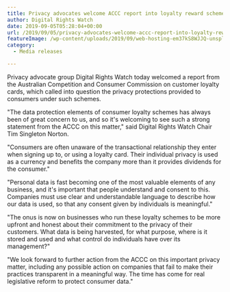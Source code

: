 ```yaml
---
title: Privacy advocates welcome ACCC report into loyalty reward schemes
author: Digital Rights Watch
date: 2019-09-05T05:28:04+00:00
url: /2019/09/05/privacy-advocates-welcome-accc-report-into-loyalty-reward-schemes/
featureImage: /wp-content/uploads/2019/09/web-hosting-em37kS8WJJQ-unsplash.jpg
category:
  - Media releases

---
```

Privacy advocate group Digital Rights Watch today welcomed a report from the Australian Competition and Consumer Commission on customer loyalty cards, which called into question the privacy protections provided to consumers under such schemes.

"The data protection elements of consumer loyalty schemes has always been of great concern to us, and so it's welcoming to see such a strong statement from the ACCC on this matter," said Digital Rights Watch Chair Tim Singleton Norton.

"Consumers are often unaware of the transactional relationship they enter when signing up to, or using a loyalty card. Their individual privacy is used as a currency and benefits the company more than it provides dividends for the consumer."

"Personal data is fast becoming one of the most valuable elements of any business, and it's important that people understand and consent to this. Companies must use clear and understandable language to describe how our data is used, so that any consent given by individuals is meaningful."

"The onus is now on businesses who run these loyalty schemes to be more upfront and honest about their commitment to the privacy of their customers. What data is being harvested, for what purpose, where is it stored and used and what control do individuals have over its management?"

"We look forward to further action from the ACCC on this important privacy matter, including any possible action on companies that fail to make their practices transparent in a meaningful way. The time has come for real legislative reform to protect consumer data."
